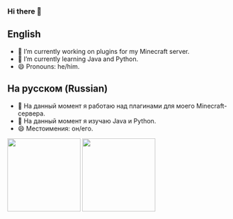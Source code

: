 ### Hi there 👋

## English

- 🔭 I’m currently working on plugins for my Minecraft server.
- 🌱 I’m currently learning Java and Python.
- 😄 Pronouns: he/him.

## На русском (Russian)

- 🔭 На данный момент я работаю над плагинами для моего Minecraft-сервера.
- 🌱 На данный момент я изучаю Java и Python.
- 😄 Местоимения: он/его.


 <img height=165 src="https://github-readme-stats.vercel.app/api?username=bottleofench&count_private=true&theme=radical&show_icons=true">
 <img height=165 src="https://github-readme-stats.vercel.app/api/top-langs/?username=bottleofench&theme=radical&layout=compact">
